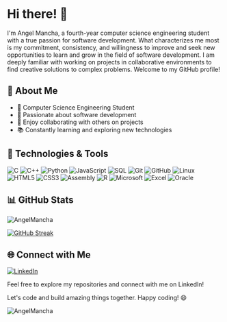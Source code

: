 # Hi there! 👋



I'm Angel Mancha, a fourth-year computer science engineering student with a true passion for software development. What characterizes me most is my commitment, consistency, and willingness to improve and seek new opportunities to learn and grow in the field of software development. I am deeply familiar with working on projects in collaborative environments to find creative solutions to complex problems.
Welcome to my GitHub profile!

## 🚀 About Me

- 💼 Computer Science Engineering Student
- 🌱 Passionate about software development
- 👯 Enjoy collaborating with others on projects
- 📚 Constantly learning and exploring new technologies

## 🔧 Technologies & Tools

![C](https://img.shields.io/badge/-C-00599C?logo=c&logoColor=white&style=flat-square)
![C++](https://img.shields.io/badge/-C++-00599C?logo=c%2B%2B&logoColor=white&style=flat-square)
![Python](https://img.shields.io/badge/-Python-3776AB?logo=python&logoColor=white&style=flat-square)
![JavaScript](https://img.shields.io/badge/-JavaScript-F7DF1E?logo=javascript&logoColor=black&style=flat-square)
![SQL](https://img.shields.io/badge/-SQL-CC2927?logo=postgresql&logoColor=white&style=flat-square)
![Git](https://img.shields.io/badge/-Git-F05032?logo=git&logoColor=white&style=flat-square)
![GitHub](https://img.shields.io/badge/-GitHub-181717?logo=github&logoColor=white&style=flat-square)
![Linux](https://img.shields.io/badge/-Linux-FCC624?logo=linux&logoColor=black&style=flat-square)
![HTML5](https://img.shields.io/badge/-HTML5-E34F26?logo=html5&logoColor=white&style=flat-square)
![CSS3](https://img.shields.io/badge/-CSS3-1572B6?logo=css3&logoColor=white&style=flat-square)
![Assembly](https://img.shields.io/badge/-Assembly-6E4C13?logo=assembly&logoColor=white&style=flat-square)
![R](https://img.shields.io/badge/-R-276DC3?logo=r&logoColor=white&style=flat-square)
![Microsoft](https://img.shields.io/badge/-Microsoft-666666?logo=microsoft&logoColor=white&style=flat-square)
![Excel](https://img.shields.io/badge/-Excel-217346?logo=microsoft-excel&logoColor=white&style=flat-square)
![Oracle](https://img.shields.io/badge/-Oracle-F80000?logo=oracle&logoColor=white&style=flat-square)


## 📊 GitHub Stats

 <img align="center" src="https://github-readme-stats.vercel.app/api/top-langs?username=AngelMancha&show_icons=true&locale=en&layout=compact" alt="AngelMancha" theme=dark />
 
[![GitHub Streak](https://streak-stats.demolab.com/?user=AngelMancha&theme=dark)](https://git.io/streak-stats)



## 🌐 Connect with Me

[![LinkedIn](https://img.shields.io/badge/-LinkedIn-0077B5?logo=linkedin&logoColor=white&style=flat-square)](https://www.linkedin.com/in/ángel-josé-mancha-núñez)

Feel free to explore my repositories and connect with me on LinkedIn!

Let's code and build amazing things together. Happy coding! 😄
<p align="left"> <img src="https://komarev.com/ghpvc/?username=AngelMancha&label=Profile%20views&color=0e75b6&style=flat" alt="AngelMancha" /> </p>
